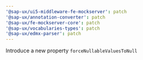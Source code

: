 ```yaml
---
'@sap-ux/ui5-middleware-fe-mockserver': patch
'@sap-ux/annotation-converter': patch
'@sap-ux/fe-mockserver-core': patch
'@sap-ux/vocabularies-types': patch
'@sap-ux/edmx-parser': patch
---
```


Introduce a new property `forceNullableValuesToNull`
